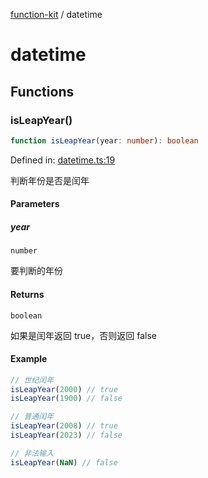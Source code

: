 [function-kit](index.md) / datetime

# datetime

## Functions

### isLeapYear()

```ts
function isLeapYear(year: number): boolean
```

Defined in: [datetime.ts:19](https://github.com/Xaviw/function-kit/blob/98b9f91b74d378f39744fe7ad3262547892c04f0/src/datetime.ts#L19)

判断年份是否是闰年

#### Parameters

##### year

`number`

要判断的年份

#### Returns

`boolean`

如果是闰年返回 true，否则返回 false

#### Example

```ts
// 世纪闰年
isLeapYear(2000) // true
isLeapYear(1900) // false

// 普通闰年
isLeapYear(2008) // true
isLeapYear(2023) // false

// 非法输入
isLeapYear(NaN) // false
```
